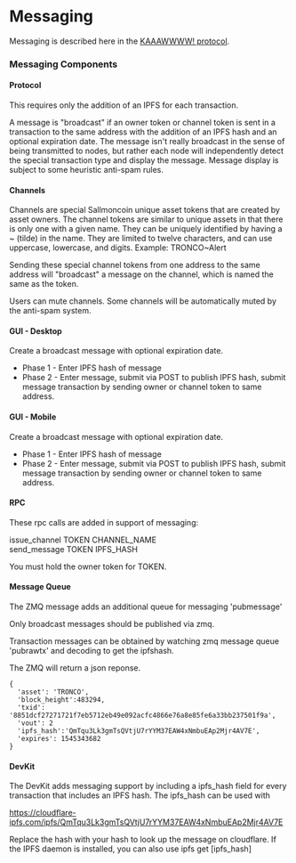 # Messaging

Messaging is described here in the [KAAAWWWW! protocol](https://medium.com/@tronblack/sallmoncoin-kaaawww-2f72077aece).

### Messaging Components
#### Protocol
This requires only the addition of an IPFS for each transaction.  

A message is "broadcast" if an owner token or channel token is sent in a transaction to the same address with the addition of an IPFS hash and an optional expiration date.  The message isn't really broadcast in the sense of being transmitted to nodes, but rather each node will independently detect the special transaction type and display the message.  Message display is subject to some heuristic anti-spam rules.

#### Channels
Channels are special Sallmoncoin unique asset tokens that are created by asset owners.  The channel tokens are similar to unique assets in that there is only one with a given name.  They can be uniquely identified by having a ~ (tilde) in the name.  They are limited to twelve characters, and can use uppercase, lowercase, and digits. Example: TRONCO~Alert

Sending these special channel tokens from one address to the same address will "broadcast" a message on the channel, which is named the same as the token.

Users can mute channels.  Some channels will be automatically muted by the anti-spam system.

#### GUI - Desktop

Create a broadcast message with optional expiration date.
* Phase 1 - Enter IPFS hash of message
* Phase 2 - Enter message, submit via POST to publish IPFS hash, submit message transaction by sending owner or channel token to same address.

#### GUI - Mobile

Create a broadcast message with optional expiration date.
* Phase 1 - Enter IPFS hash of message
* Phase 2 - Enter message, submit via POST to publish IPFS hash, submit message transaction by sending owner or channel token to same address.

#### RPC

These rpc calls are added in support of messaging:

issue_channel TOKEN CHANNEL_NAME  
send_message TOKEN IPFS_HASH

You must hold the owner token for TOKEN.


#### Message Queue

The ZMQ message adds an additional queue for messaging 'pubmessage'

Only broadcast messages should be published via zmq.

Transaction messages can be obtained by watching zmq message queue 'pubrawtx' and decoding to get the ipfshash.

The ZMQ will return a json reponse.
```
{
  'asset': 'TRONCO',
  'block_height':483294,
  'txid': '8851dcf27271721f7eb5712eb49e092acfc4866e76a8e85fe6a33bb237501f9a',
  'vout': 2
  'ipfs_hash':'QmTqu3Lk3gmTsQVtjU7rYYM37EAW4xNmbuEAp2Mjr4AV7E',
  'expires': 1545343682
}
```

#### DevKit

The DevKit adds messaging support by including a ipfs_hash field for every transaction that includes an IPFS hash.  The ipfs_hash can be used with 

https://cloudflare-ipfs.com/ipfs/QmTqu3Lk3gmTsQVtjU7rYYM37EAW4xNmbuEAp2Mjr4AV7E

Replace the hash with your hash to look up the message on cloudflare.
If the IPFS daemon is installed, you can also use ipfs get [ipfs_hash]








